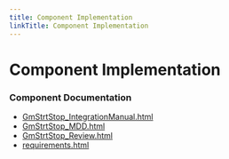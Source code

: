 ```yaml
---
title: Component Implementation
linkTitle: Component Implementation
---
```


# Component Implementation
### Component Documentation

- [GmStrtStop_IntegrationManual.html](doc/GmStrtStop_IntegrationManual.html)
- [GmStrtStop_MDD.html](doc/GmStrtStop_MDD.html)
- [GmStrtStop_Review.html](doc/GmStrtStop_Review.html)
- [requirements.html](doc/requirements.html)

